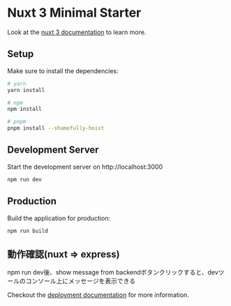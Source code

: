 # Nuxt 3 Minimal Starter

Look at the [nuxt 3 documentation](https://v3.nuxtjs.org) to learn more.

## Setup

Make sure to install the dependencies:

```bash
# yarn
yarn install

# npm
npm install

# pnpm
pnpm install --shamefully-hoist
```

## Development Server

Start the development server on http://localhost:3000

```bash
npm run dev
```

## Production

Build the application for production:

```bash
npm run build
```  

## 動作確認(nuxt => express)  
npm run dev後、show message from backendボタンクリックすると、devツールのコンソール上にメッセージを表示できる


Checkout the [deployment documentation](https://v3.nuxtjs.org/guide/deploy/presets) for more information.
